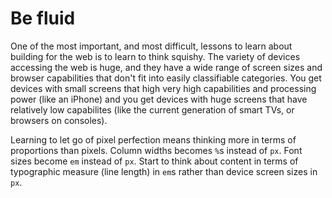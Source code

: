 # Be fluid

One of the most important, and most difficult, lessons to learn about building for the web is to learn to think squishy. The variety of devices accessing the web is huge, and they have a wide range of screen sizes and browser capabilities that don't fit into easily classifiable categories. You get devices with small screens that high very high capabilities and processing power (like an iPhone) and you get devices with huge screens that have relatively low capabilites (like the current generation of smart TVs, or browsers on consoles).

Learning to let go of pixel perfection means thinking more in terms of proportions than pixels. Column widths becomes `%`s instead of `px`. Font sizes become `em` instead of `px`. Start to think about content in terms of typographic measure (line length) in `em`s rather than device screen sizes in `px`.
